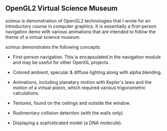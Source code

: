 ## OpenGL2 Virtual Science Museum

scimus is demonstration of OpenGL2 technologies that I wrote for an introductory course in computer graphics.  It is essentially a first-person navigation demo with various animations that are intended to follow the theme of a virtual science museum.

scimus demonstrates the following concepts:

* First-person navigation.  This is encapsulated in the navigation module and may be useful for other OpenGL projects.

* Colored ambient, specular & diffuse lighting along with alpha blending.

* Animations, including planetary motion with Kepler's laws and the motion of a virtual piston, which required various trigonometric calculations.

* Textures, found on the ceilings and outside the window.

* Rudimentary collision detection (with the walls only).

* Displaying a sophisticated model (a DNA molecule).
